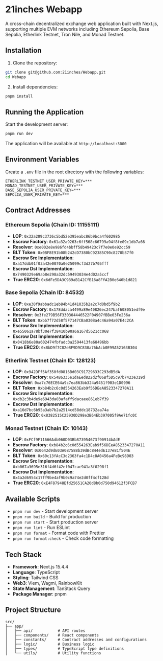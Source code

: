 # 21inches Webapp

A cross-chain decentralized exchange web application built with Next.js, supporting multiple EVM networks including Ethereum Sepolia, Base Sepolia, Etherlink Testnet, Tron Nile, and Monad Testnet.

## Installation

1. Clone the repository:

```bash
git clone git@github.com:21inches/Webapp.git
cd Webapp
```

2. Install dependencies:

```bash
pnpm install
```

## Running the Application

Start the development server:

```bash
pnpm run dev
```

The application will be available at `http://localhost:3000`

## Environment Variables

Create a `.env` file in the root directory with the following variables:

```env
ETHERLINK_TESTNET_USER_PRIVATE_KEY=***
MONAD_TESTNET_USER_PRIVATE_KEY=***
BASE_SEPOLIA_USER_PRIVATE_KEY=***
SEPOLIA_USER_PRIVATE_KEY=***
```

## Contract Addresses

### Ethereum Sepolia (Chain ID: 11155111)

- **LOP**: `0x32a209c3736c5bd52e395eabc86b9bca4f602985`
- **Escrow Factory**: `0x61a32a9263c6ff568c66799a94f8fe09c1db7a66`
- **Resolver**: `0xe002e8e986fd4bbff58b49423c7f7e0e0e92cc59`
- **BLT Token**: `0x0BF8E91b08b242cD7380bC92385C90c8270b37f0`
- **Escrow Src Implementation**: `0xa17ddb01f03a42e0070a0e25099cf3d27b705fff`
- **Escrow Dst Implementation**: `0x7490329e69ab8e298a32dc59493034e4d02a5ccf`
- **True ERC20**: `0x6dFe5DA3C989aB142CfB16a8FfA2B0e640b1d821`

### Base Sepolia (Chain ID: 84532)

- **LOP**: `0xe30f9abbadc1eb84b41d41035b2a2c7d0bd5f9b2`
- **Escrow Factory**: `0x178ddaca4499a89e40826ec247baf608051edf9e`
- **Resolver**: `0x3fe279B56F330304446522F04907fBBe03Fe236a`
- **BLT Token**: `0xbb7f72d58f5F7147CBa030Ba4c46a94a07E4c2CA`
- **Escrow Src Implementation**: `0xe55061a78bf30e7f38410b90a6a167d5621cc068`
- **Escrow Dst Implementation**: `0x0418b6e80a602474fbfadc3a2594413fe68496bb`
- **True ERC20**: `0x8bD9f7C82eBF9D9C830a76bAcb0E99A52163B304`

### Etherlink Testnet (Chain ID: 128123)

- **LOP**: `0x942DFf5Af350fd0816Bd03C91729633C293dB5dA`
- **Escrow Factory**: `0x54B6335e1daEed822d2f06Bf5D5c97b7423e319d`
- **Resolver**: `0xa7c76ECE64a9c7ea863bb324a9451f903e1D0996`
- **BLT Token**: `0xb84b2c6c0d554263Eab9f56DEeA8523347270A11`
- **Escrow Src Implementation**: `0xdb2c3b4de9e6943da03afaff9dacaee861eb7f39`
- **Escrow Dst Implementation**: `0xa16d7bc6b95a3ab7b2a2514cd58ddc18732aa74a`
- **True ERC20**: `0x8382515C25930D298e3B64Eb397005f9Ae71fc0C`

### Monad Testnet (Chain ID: 10143)

- **LOP**: `0xFCf9F11666Adb060D03Bb873954673f90914bAdE`
- **Escrow Factory**: `0xb84b2c6c0d554263Eab9f56DEeA8523347270A11`
- **Resolver**: `0x0642d9dE03A087588b39dBc844edE137e81f504E`
- **BLT Token**: `0x60c13fAcC3d2363fa4c1D4c8A0456a4FeBc98903`
- **Escrow Src Implementation**: `0xb067a3695e316f4d6f42ef047cac941a3f0298f1`
- **Escrow Dst Implementation**: `0x4a2d6954c17ff9be4af9b0c9a74e2d0ff4cf128d`
- **True ERC20**: `0xE4F87948Efd25651CA20d8b0d750d94612f3FCB7`

## Available Scripts

- `pnpm run dev` - Start development server
- `pnpm run build` - Build for production
- `pnpm run start` - Start production server
- `pnpm run lint` - Run ESLint
- `pnpm run format` - Format code with Prettier
- `pnpm run format:check` - Check code formatting

## Tech Stack

- **Framework**: Next.js 15.4.4
- **Language**: TypeScript
- **Styling**: Tailwind CSS
- **Web3**: Viem, Wagmi, RainbowKit
- **State Management**: TanStack Query
- **Package Manager**: pnpm

## Project Structure

```
src/
├── app/
│   ├── api/           # API routes
│   ├── components/    # React components
│   ├── constants/     # Contract addresses and configurations
│   ├── logic/         # Business logic
│   ├── types/         # TypeScript type definitions
│   └── utils/         # Utility functions
```
